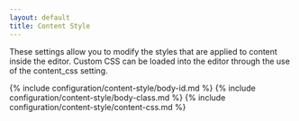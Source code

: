 ```yaml
---
layout: default
title: Content Style
---
```


These settings allow you to modify the styles that are applied to content inside the editor. Custom CSS can be loaded into the editor through the use of the content_css setting.

{% include configuration/content-style/body-id.md %}
{% include configuration/content-style/body-class.md %}
{% include configuration/content-style/content-css.md %}

